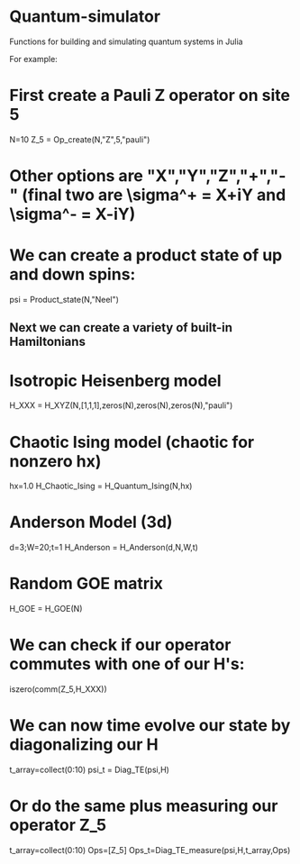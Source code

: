 # Quantum-simulator
Functions for building and simulating quantum systems in Julia

For example:


# First create a Pauli Z operator on site 5
N=10 
Z_5 = Op_create(N,"Z",5,"pauli")

# Other options are "X","Y","Z","+","-" (final two are \sigma^+ = X+iY and \sigma^- = X-iY)

# We can create a product state of up and down spins:
psi = Product_state(N,"Neel")

## Next we can create a variety of built-in Hamiltonians ##

# Isotropic Heisenberg model
H_XXX = H_XYZ(N,[1,1,1],zeros(N),zeros(N),zeros(N),"pauli")

# Chaotic Ising model (chaotic for nonzero hx)
hx=1.0
H_Chaotic_Ising = H_Quantum_Ising(N,hx)

# Anderson Model (3d)
d=3;W=20;t=1
H_Anderson = H_Anderson(d,N,W,t)

# Random GOE matrix
H_GOE = H_GOE(N)

# We can check if our operator commutes with one of our H's:
iszero(comm(Z_5,H_XXX))

# We can now time evolve our state by diagonalizing our H
t_array=collect(0:10)
psi_t = Diag_TE(psi,H)

# Or do the same plus measuring our operator Z_5

t_array=collect(0:10)
Ops=[Z_5]
Ops_t=Diag_TE_measure(psi,H,t_array,Ops)


